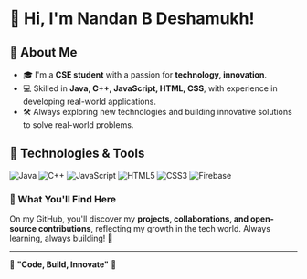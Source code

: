 # 👋 Hi, I'm Nandan B Deshamukh!  

## 🚀 About Me  
- 🎓 I'm a **CSE student** with a passion for **technology, innovation**.  
- 💻 Skilled in **Java, C++, JavaScript, HTML, CSS**, with experience in developing real-world applications.  
- 🛠️ Always exploring new technologies and building innovative solutions to solve real-world problems.   

## 🔧 Technologies & Tools  
![Java](https://img.shields.io/badge/Java-ED8B00?style=for-the-badge&logo=openjdk&logoColor=white)  ![C++](https://img.shields.io/badge/C++-00599C?style=for-the-badge&logo=cplusplus&logoColor=white)  ![JavaScript](https://img.shields.io/badge/JavaScript-F7DF1E?style=for-the-badge&logo=javascript&logoColor=black) ![HTML5](https://img.shields.io/badge/HTML5-E34F26?style=for-the-badge&logo=html5&logoColor=white)  ![CSS3](https://img.shields.io/badge/CSS3-1572B6?style=for-the-badge&logo=css3&logoColor=white)  ![Firebase](https://img.shields.io/badge/Firebase-FFCA28?style=for-the-badge&logo=firebase&logoColor=black) 

### 🌱 What You'll Find Here  
On my GitHub, you'll discover my **projects, collaborations, and open-source contributions**, reflecting my growth in the tech world. Always learning, always building! 🚀   

---

🚀 **"Code, Build, Innovate"** 🚀  

